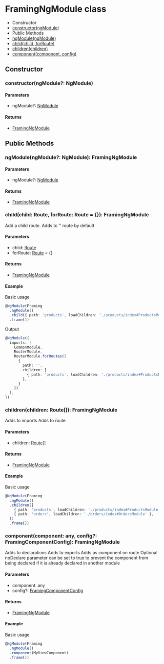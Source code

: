 # FramingNgModule class

* Constructor
 * [constructor(ngModule)](#constructorngmodule-ngmodule)
* Public Methods
 * [ngModule(ngModule)](#ngmodulengmodule-ngmodule-framingngmodule)
 * [child(child, forRoute)](#childchild-route-forroute-route---framingngmodule)
 * [children(children)](#childrenchildren-route-framingngmodule)
 * [component(component, config)](#componentcomponent-config-framingngmodule)
 

## Constructor



### constructor(ngModule?: NgModule)

#### Parameters

* ngModule?: [NgModule](https://angular.io/docs/ts/latest/api/core/index/NgModule-interface.html)

#### Returns

* [FramingNgModule](framing-ng-module-class.md)



## Public Methods



### ngModule(ngModule?: NgModule): FramingNgModule

#### Parameters

* ngModule?: [NgModule](https://angular.io/docs/ts/latest/api/core/index/NgModule-interface.html)

#### Returns

* [FramingNgModule](framing-ng-module-class.md)



### child(child: Route, forRoute: Route = {}): FramingNgModule

Add a child route. Adds to '' route by default

#### Parameters

* child: [Route](https://angular.io/docs/ts/latest/api/router/index/Route-interface.html)
* forRoute: [Route](https://angular.io/docs/ts/latest/api/router/index/Route-interface.html) = {}

#### Returns

* [FramingNgModule](framing-ng-module-class.md)

#### Example

Basic usage

```typescript
@NgModule(Framing
  .ngModule()
  .child({ path: 'products', loadChildren: './products/index#ProductsModule' })
  .frame())
 ```

Output

```typescript
@NgModule({
  imports: [
    CommonModule,
    RouterModule,
    RouterModule.forRoutes([
      {
        path: '',
        children: [
          { path: 'products', loadChildren: './products/index#ProductsModules' },
        ],
      }
    ])
  ],
})
```

### children(children: Route[]): FramingNgModule

Adds to imports
Adds to route

#### Parameters

* children: [Route](https://angular.io/docs/ts/latest/api/router/index/Route-interface.html)[]

#### Returns

* [FramingNgModule](framing-ng-module-class.md)

#### Example

Basic usage

```typescript
@NgModule(Framing
  .ngModule()
  .children([
    { path: 'products', loadChildren: './products/index#ProductsModule' },
    { path: 'orders', loadChildren: './orders/index#OrdersModule' },
  ])
  .frame())
 ```
 
 
 
### component(component: any, config?: FramingComponentConfig): FramingNgModule
 
Adds to declarations
Adds to exports
Adds as component on route
Optional noDeclare parameter can be set to true to prevent the component from being declared if it is already declared in another module

#### Parameters

* component: any
* config?: [FramingComponentConfig](framing-component-config-interface.md)

#### Returns

* [FramingNgModule](framing-ng-module-class.md)

#### Example

Basic usage

```typescript
@NgModule(Framing
  .ngModule()
  .component(MyViewComponent)
  .frame())
 ```
